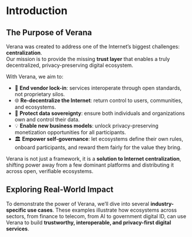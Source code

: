 # Introduction

## The Purpose of Verana

Verana was created to address one of the Internet’s biggest challenges: **centralization**.  
Our mission is to provide the missing **trust layer** that enables a truly decentralized, privacy-preserving digital ecosystem.

With Verana, we aim to:

- 🚫 **End vendor lock-in**: services interoperate through open standards, not proprietary silos.  
- 🌐 **Re-decentralize the Internet**: return control to users, communities, and ecosystems.  
- 🔐 **Protect data sovereignty**: ensure both individuals and organizations own and control their data.  
- 💡 **Enable new business models**: unlock privacy-preserving monetization opportunities for all participants.  
- 🏛 **Empower self-governance**: let ecosystems define their own rules, onboard participants, and reward them fairly for the value they bring.

Verana is not just a framework, it is a **solution to Internet centralization**, shifting power away from a few dominant platforms and distributing it across open, verifiable ecosystems.

## Exploring Real-World Impact

To demonstrate the power of Verana, we’ll dive into several **industry-specific use cases**. These examples illustrate how ecosystems across sectors, from finance to telecom, from AI to government digital ID, can use Verana to build **trustworthy, interoperable, and privacy-first digital services**.

